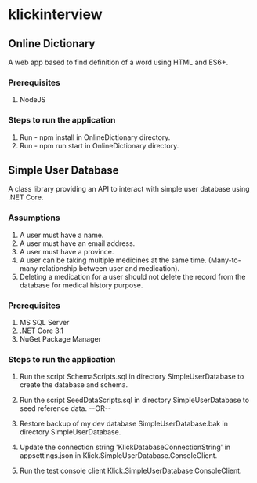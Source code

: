 # klickinterview

## Online Dictionary

A web app based to find definition of a word using HTML and ES6+.

### Prerequisites

1. NodeJS

### Steps to run the application

1. Run - npm install in OnlineDictionary directory.
2. Run  - npm run start in OnlineDictionary directory.


## Simple User Database

A class library providing an API to interact with simple user database using .NET Core.

### Assumptions

1. A user must have a name.
2. A user must have an email address.
3. A user must have a province.
4. A user can be taking multiple medicines at the same time. (Many-to-many relationship between user and medication).
5. Deleting a medication for a user should not delete the record from the database for medical history purpose.

### Prerequisites

1. MS SQL Server
2. .NET Core 3.1
3. NuGet Package Manager

### Steps to run the application

1. Run the script SchemaScripts.sql in directory SimpleUserDatabase to create the database and schema.
2. Run the script SeedDataScripts.sql in directory SimpleUserDatabase to seed reference data.
        --OR--
1. Restore backup of my dev database SimpleUserDatabase.bak in directory SimpleUserDatabase.

3. Update the connection string 'KlickDatabaseConnectionString' in appsettings.json in Klick.SimpleUserDatabase.ConsoleClient.
4. Run the test console client Klick.SimpleUserDatabase.ConsoleClient.